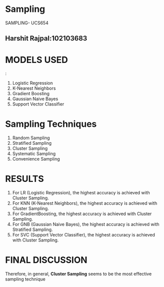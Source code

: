 # Sampling
SAMPLING- UCS654<br>
<h2>Harshit Rajpal:102103683</h2>

<h1>MODELS USED</h1>:
<ol><li>Logistic Regression</li>
<li>K-Nearest Neighbors</li>
<li> Gradient Boosting</li>
<li>Gaussian Naive Bayes</li>
<li>Support Vector Classifier</li>
</ol>

<h1>Sampling Techniques</h1>
<ol>
  <li>Random Sampling</li>
  <li>Stratified Sampling</li>
  <li>Cluster Sampling</li>
  <li>Systematic Sampling</li>
  <li>Convenience Sampling</li>
</ol>

<h1>RESULTS</h1>

<ol>
  <li>For LR (Logistic Regression), the highest accuracy is achieved with Cluster Sampling.</li>
  <li>For KNN (K-Nearest Neighbors), the highest accuracy is achieved with Cluster Sampling.</li>
  <li>For GradientBoosting, the highest accuracy is achieved with Cluster Sampling.</li>
  <li>For GNB (Gaussian Naive Bayes), the highest accuracy is achieved with Stratified Sampling.</li>
  <li>
For SVC (Support Vector Classifier), the highest accuracy is achieved with Cluster Sampling.</li>
  
</ol>


<h1>FINAL DISCUSSION</h1>
Therefore, in general, <b>Cluster Sampling</b> seems to be the most effective sampling technique 
